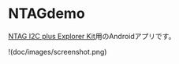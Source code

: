 
# NTAGdemo

[NTAG I2C plus Explorer Kit](https://www.nxp.jp/products/rfid-nfc/nfc-hf/connected-nfc-tags/ntag-ic-iplus-i-explorer-kit:OM5569-NT322E)用のAndroidアプリです。

!(doc/images/screenshot.png)
